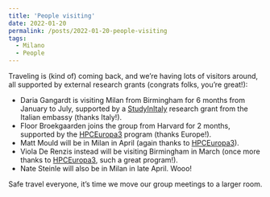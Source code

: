 ```yaml
---
title: 'People visiting'
date: 2022-01-20
permalink: /posts/2022-01-20-people-visiting
tags:
  - Milano
  - People
---
```


Traveling is (kind of) coming back, and we’re having lots of visitors around, all supported by external research grants (congrats folks, you’re great!):

- Daria Gangardt is visiting Milan from Birmingham for 6 months from January to July, supported by a [StudyInItaly](https://studyinitaly.esteri.it/) research grant from the Italian embassy (thanks Italy!).
- Floor Broekgaarden joins the group from Harvard for 2 months, supported by the [HPCEuropa3](https://www.hpc-europa.org/) program (thanks Europe!).
- Matt Mould will be in Milan in April (again thanks to [HPCEuropa3](https://www.hpc-europa.org/)).
- Viola De Renzis instead will be visiting Birmingham in March (once more thanks to [HPCEuropa3](https://www.hpc-europa.org/), such a great program!).
- Nate Steinle will also be in Milan in late April. Wooo!

Safe travel everyone, it’s time we move our group meetings to a larger room.

